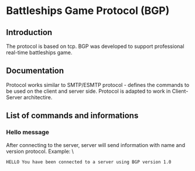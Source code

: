 # Battleships Game Protocol (BGP)

## Introduction

The protocol is based on tcp. BGP was developed to support professional real-time battleships game.

## Documentation

Protocol works similar to SMTP/ESMTP protocol - defines the commands to be used on the client and server side. Protocol is adapted to work in Client-Server architectire.

## List of commands and informations


### Hello message

After connecting to the server, server will send information with name and version protocol. Example: \

``` HELLO You have been connected to a server using BGP version 1.0 ``` 

